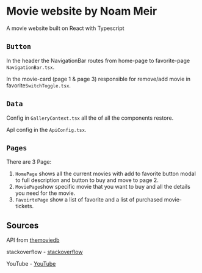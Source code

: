 # Movie website by Noam Meir

A movie website built on React with Typescript

## `Button`

In the header the NavigationBar routes from home-page to favorite-page `NavigationBar.tsx`.

In the movie-card (page 1 & page 3) responsible for remove/add movie in favorite`SwitchToggle.tsx`.

## `Data`

Config in `GalleryContext.tsx` all the of all the components restore.

ApI config in the `ApiConfig.tsx`.


## `Pages`

There are 3 Page:
1) `HomePage` shows all the current movies with add to favorite button modal to full description and button to buy and move to page 2.
2) `MoviePage`show specific movie that you want to buy and all the details you need for the movie.
3) `FavoirtePage` show a list of favorite and a list of purchased movie-tickets.


## Sources

API from [themoviedb](https://www.themoviedb.org/)


stackoverflow - [stackoverflow](https://stackoverflow.com/)

YouTube - [YouTube](https://www.youtube.com/)
